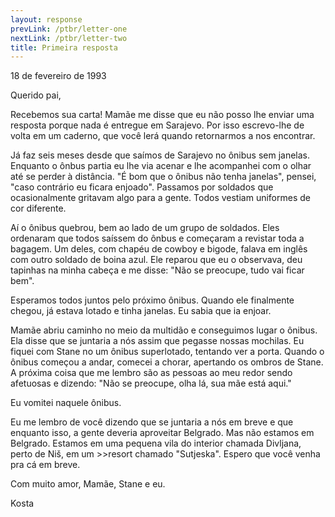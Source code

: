 ```yaml
---
layout: response
prevLink: /ptbr/letter-one
nextLink: /ptbr/letter-two
title: Primeira resposta
---
```


<div class="Response-date">18 de fevereiro de 1993</div>

Querido pai,

Recebemos sua carta! Mamãe me disse que eu não posso lhe enviar uma resposta porque nada é entregue em Sarajevo. Por isso escrevo-lhe de volta em um caderno, que você lerá quando retornarmos a nos encontrar.

Já faz seis meses desde que saímos de Sarajevo no ônibus sem janelas. Enquanto o ônbus partia eu lhe via acenar e lhe acompanhei com o olhar até se perder à distância. "É bom que o ônibus não tenha janelas", pensei, "caso contrário eu ficara enjoado". Passamos por soldados que ocasionalmente gritavam algo para a gente. Todos vestiam uniformes de cor diferente.

Aí o ônibus quebrou, bem ao lado de um grupo de soldados. Eles ordenaram que todos saíssem do ônbus e começaram a revistar toda a bagagem. Um deles, com chapéu de cowboy e bigode, falava em inglês com outro soldado de boina azul. Ele reparou que eu o observava, deu tapinhas na minha cabeça e me disse: "Não se preocupe, tudo vai ficar bem".

Esperamos todos juntos pelo próximo ônibus. Quando ele finalmente chegou, já estava lotado e tinha janelas. Eu sabia que ia enjoar.

Mamãe abriu caminho no meio da multidão e conseguimos lugar o ônibus. Ela disse que se juntaria a nós assim que pegasse nossas mochilas. Eu fiquei com Stane no um ônibus superlotado, tentando ver a porta. Quando o ônibus começou a andar, comecei a chorar, apertando os ombros de Stane. A próxima coisa que me lembro são as pessoas ao meu redor sendo afetuosas e dizendo: "Não se preocupe, olha lá, sua mãe está aqui."

Eu vomitei naquele ônibus.

Eu me lembro de você dizendo que se juntaria a nós em breve e que enquanto isso, a gente deveria aproveitar Belgrado. Mas não estamos em Belgrado. Estamos em uma pequena vila do interior chamada Divljana, perto de Niš, em um >>resort chamado "Sutjeska". Espero que você venha pra cá em breve.

Com muito amor,
Mamãe, Stane e eu.

<div class="Response-signature">Kosta</div>
